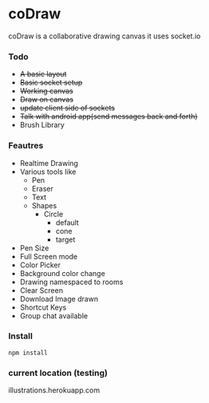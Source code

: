 # coDraw

coDraw is a collaborative drawing canvas
it uses socket.io

### Todo
 - ~~A basic layout~~
 - ~~Basic socket setup~~
 - ~~Working canvas~~
 - ~~Draw on canvas~~ 
 - ~~update client side of sockets~~
 - ~~Talk with android app(send messages back and forth)~~
 - Brush Library

### Feautres
 - Realtime Drawing
 - Various tools like
    - Pen
    - Eraser
    - Text
    - Shapes
        - Circle
            - default
            - cone
            - target
 - Pen Size
 - Full Screen mode
 - Color Picker
 - Background color change
 - Drawing namespaced to rooms
 - Clear Screen
 - Download Image drawn
 - Shortcut Keys
 - Group chat available

### Install

 `npm install` 

### current location (testing)

illustrations.herokuapp.com
